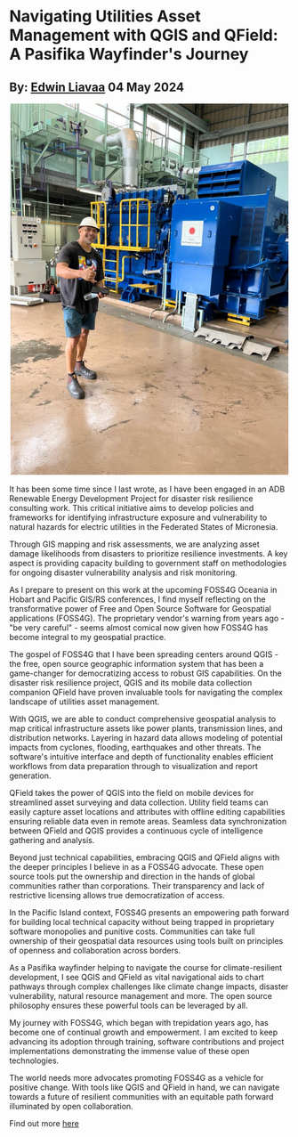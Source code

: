 # Navigating Utilities Asset Management with QGIS and QField: A Pasifika Wayfinder's Journey
## By: [Edwin Liavaa](https://github.com/EdwinLiavaa) 04 May 2024

<p align="center">
 <img width="500" src="https://github.com/EdwinLiavaa/liavaa.space/blob/main/blog/20240504/pic.png">
</p>

It has been some time since I last wrote, as I have been engaged in an ADB Renewable Energy Development Project for disaster risk resilience consulting work. This critical initiative aims to develop policies and frameworks for identifying infrastructure exposure and vulnerability to natural hazards for electric utilities in the Federated States of Micronesia. 

Through GIS mapping and risk assessments, we are analyzing asset damage likelihoods from disasters to prioritize resilience investments. A key aspect is providing capacity building to government staff on methodologies for ongoing disaster vulnerability analysis and risk monitoring.

As I prepare to present on this work at the upcoming FOSS4G Oceania in Hobart and Pacific GIS/RS conferences, I find myself reflecting on the transformative power of Free and Open Source Software for Geospatial applications (FOSS4G). The proprietary vendor's warning from years ago - "be very careful" - seems almost comical now given how FOSS4G has become integral to my geospatial practice.

The gospel of FOSS4G that I have been spreading centers around QGIS - the free, open source geographic information system that has been a game-changer for democratizing access to robust GIS capabilities. On the disaster risk resilience project, QGIS and its mobile data collection companion QField have proven invaluable tools for navigating the complex landscape of utilities asset management.

With QGIS, we are able to conduct comprehensive geospatial analysis to map critical infrastructure assets like power plants, transmission lines, and distribution networks. Layering in hazard data allows modeling of potential impacts from cyclones, flooding, earthquakes and other threats. The software's intuitive interface and depth of functionality enables efficient workflows from data preparation through to visualization and report generation.

QField takes the power of QGIS into the field on mobile devices for streamlined asset surveying and data collection. Utility field teams can easily capture asset locations and attributes with offline editing capabilities ensuring reliable data even in remote areas. Seamless data synchronization between QField and QGIS provides a continuous cycle of intelligence gathering and analysis.

Beyond just technical capabilities, embracing QGIS and QField aligns with the deeper principles I believe in as a FOSS4G advocate. These open source tools put the ownership and direction in the hands of global communities rather than corporations. Their transparency and lack of restrictive licensing allows true democratization of access.

In the Pacific Island context, FOSS4G presents an empowering path forward for building local technical capacity without being trapped in proprietary software monopolies and punitive costs. Communities can take full ownership of their geospatial data resources using tools built on principles of openness and collaboration across borders.

As a Pasifika wayfinder helping to navigate the course for climate-resilient development, I see QGIS and QField as vital navigational aids to chart pathways through complex challenges like climate change impacts, disaster vulnerability, natural resource management and more. The open source philosophy ensures these powerful tools can be leveraged by all.

My journey with FOSS4G, which began with trepidation years ago, has become one of continual growth and empowerment. I am excited to keep advancing its adoption through training, software contributions and project implementations demonstrating the immense value of these open technologies.

The world needs more advocates promoting FOSS4G as a vehicle for positive change. With tools like QGIS and QField in hand, we can navigate towards a future of resilient communities with an equitable path forward illuminated by open collaboration.

Find out more [here](https://drive.google.com/file/d/1UWAVDjTVRekUzFkdlVkxxEoLKBzXgle_/view?usp=drive_link  )
